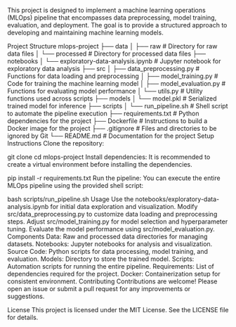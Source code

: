 This project is designed to implement a machine learning operations (MLOps) pipeline that encompasses data preprocessing, model training, evaluation, and deployment. The goal is to provide a structured approach to developing and maintaining machine learning models.

Project Structure
mlops-project
├── data
│   ├── raw                # Directory for raw data files
│   └── processed          # Directory for processed data files
├── notebooks
│   └── exploratory-data-analysis.ipynb  # Jupyter notebook for exploratory data analysis
├── src
│   ├── data_preprocessing.py  # Functions for data loading and preprocessing
│   ├── model_training.py      # Code for training the machine learning model
│   ├── model_evaluation.py     # Functions for evaluating model performance
│   └── utils.py               # Utility functions used across scripts
├── models
│   └── model.pkl              # Serialized trained model for inference
├── scripts
│   └── run_pipeline.sh        # Shell script to automate the pipeline execution
├── requirements.txt           # Python dependencies for the project
├── Dockerfile                 # Instructions to build a Docker image for the project
├── .gitignore                 # Files and directories to be ignored by Git
└── README.md                  # Documentation for the project
Setup Instructions
Clone the repository:

git clone <repository-url>
cd mlops-project
Install dependencies: It is recommended to create a virtual environment before installing the dependencies.

pip install -r requirements.txt
Run the pipeline: You can execute the entire MLOps pipeline using the provided shell script:

bash scripts/run_pipeline.sh
Usage
Use the notebooks/exploratory-data-analysis.ipynb for initial data exploration and visualization.
Modify src/data_preprocessing.py to customize data loading and preprocessing steps.
Adjust src/model_training.py for model selection and hyperparameter tuning.
Evaluate the model performance using src/model_evaluation.py.
Components
Data: Raw and processed data directories for managing datasets.
Notebooks: Jupyter notebooks for analysis and visualization.
Source Code: Python scripts for data processing, model training, and evaluation.
Models: Directory to store the trained model.
Scripts: Automation scripts for running the entire pipeline.
Requirements: List of dependencies required for the project.
Docker: Containerization setup for consistent environment.
Contributing
Contributions are welcome! Please open an issue or submit a pull request for any improvements or suggestions.

License
This project is licensed under the MIT License. See the LICENSE file for details.
